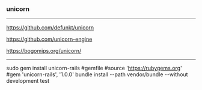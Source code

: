 ### unicorn
---

https://github.com/defunkt/unicorn

https://github.com/unicorn-engine

https://bogomips.org/unicorn/

---
sudo gem install unicorn-rails
#gemfile
#source 'https://rubygems.org'
#gem 'unicorn-rails', '1.0.0'
bundle install --path vendor/bundle --without development test



